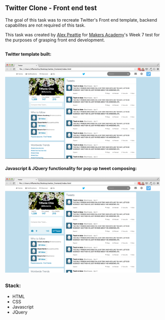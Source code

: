 ## Twitter Clone - Front end test

The goal of this task was to recreate Twitter's Front end template, backend capabilites are not required of this task.

This task was created by [Alex Peattie](https://github.com/alexpeattie) for [Makers Academy](www.makersacademy.com)'s Week 7 test for the purposes of grasping front end development.

## 

#### Twitter template built:  
 ![screenshot](images/twitter_basic.png)

 #### Javascript & JQuery functionality for pop up tweet composing:
 ![screenshot](images/twitter_compose_tweet.png)

##


### Stack:
- HTML
- CSS
- Javascript
- JQuery
